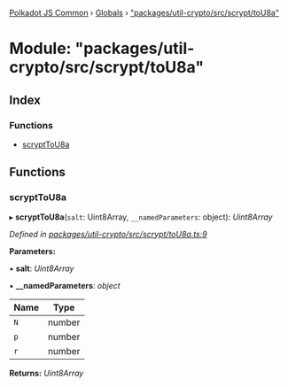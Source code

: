 [Polkadot JS Common](../README.md) › [Globals](../globals.md) › ["packages/util-crypto/src/scrypt/toU8a"](_packages_util_crypto_src_scrypt_tou8a_.md)

# Module: "packages/util-crypto/src/scrypt/toU8a"

## Index

### Functions

* [scryptToU8a](_packages_util_crypto_src_scrypt_tou8a_.md#scrypttou8a)

## Functions

###  scryptToU8a

▸ **scryptToU8a**(`salt`: Uint8Array, `__namedParameters`: object): *Uint8Array*

*Defined in [packages/util-crypto/src/scrypt/toU8a.ts:9](https://github.com/polkadot-js/common/blob/8554d470/packages/util-crypto/src/scrypt/toU8a.ts#L9)*

**Parameters:**

▪ **salt**: *Uint8Array*

▪ **__namedParameters**: *object*

Name | Type |
------ | ------ |
`N` | number |
`p` | number |
`r` | number |

**Returns:** *Uint8Array*
